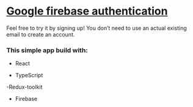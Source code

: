 # [Google firebase authentication](https://paulsorkin.github.io/google-firebase-authentication/ "Deploy")


Feel free to try it by signing up! You don’t need to use an actual existing email to create an account.

### This simple app build with:

- React

- TypeScript

-Redux-toolkit

- Firebase